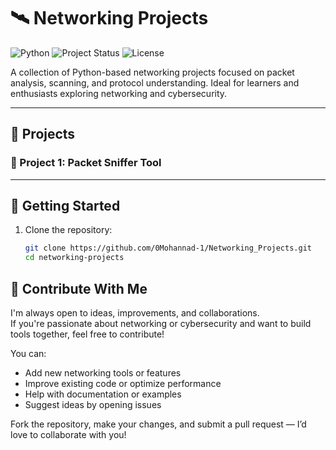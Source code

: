 # 🛰️ Networking Projects

![Python](https://img.shields.io/badge/Python-3.9%2B-blue?logo=python)
![Project Status](https://img.shields.io/badge/Status-Working-orange)
![License](https://img.shields.io/badge/License-MIT-yellow)

A collection of Python-based networking projects focused on packet analysis, scanning, and protocol understanding. Ideal for learners and enthusiasts exploring networking and cybersecurity.

---

## 📁 Projects

### 🔎 Project 1: Packet Sniffer Tool

---

## 🚀 Getting Started

1. Clone the repository:
   ```bash
   git clone https://github.com/0Mohannad-1/Networking_Projects.git
   cd networking-projects

## 🤝 Contribute With Me

I'm always open to ideas, improvements, and collaborations.  
If you're passionate about networking or cybersecurity and want to build tools together, feel free to contribute!

You can:
- Add new networking tools or features
- Improve existing code or optimize performance
- Help with documentation or examples
- Suggest ideas by opening issues

Fork the repository, make your changes, and submit a pull request — I’d love to collaborate with you!
